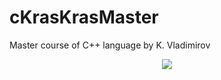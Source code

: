 # cKrasKrasMaster
Master course of C++ language by K. Vladimirov

<p align="center">
  <image src="sticker.webp">
</p>